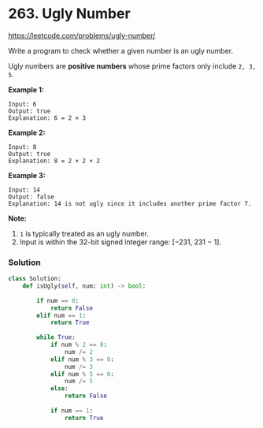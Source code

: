 # 263. Ugly Number

https://leetcode.com/problems/ugly-number/

Write a program to check whether a given number is an ugly number.

Ugly numbers are **positive numbers** whose prime factors only include `2, 3, 5`.

**Example 1:**

```
Input: 6
Output: true
Explanation: 6 = 2 × 3
```

**Example 2:**

```
Input: 8
Output: true
Explanation: 8 = 2 × 2 × 2
```

**Example 3:**

```
Input: 14
Output: false 
Explanation: 14 is not ugly since it includes another prime factor 7.
```

**Note:**

1. `1` is typically treated as an ugly number.
2. Input is within the 32-bit signed integer range: [−231, 231 − 1].



### Solution

```python
class Solution:
    def isUgly(self, num: int) -> bool:
        
        if num == 0:
            return False
        elif num == 1:
            return True
            
        while True:
            if num % 2 == 0:
                num /= 2
            elif num % 3 == 0:
                num /= 3
            elif num % 5 == 0:
                num /= 5
            else:
                return False
            
            if num == 1:
                return True
```




